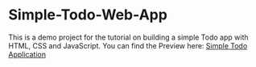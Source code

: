 # Simple-Todo-Web-App

This is a demo  project for the tutorial on building a simple Todo app with HTML, CSS and JavaScript. You can find the Preview here: [Simple Todo Application](https://todo-app-sandy-kappa.vercel.app/)
